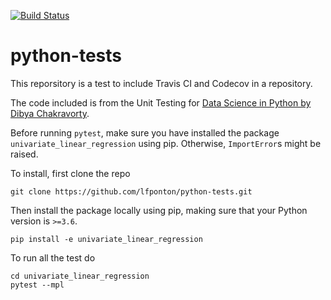 [![Build Status](https://travis-ci.com/lfponton/python-tests.svg?branch=main)](https://travis-ci.com/lfponton/python-tests)

# python-tests

This reporsitory is a test to include Travis CI and Codecov in a repository.

The code included is from the Unit Testing for [Data Science in Python by Dibya Chakravorty](https://learn.datacamp.com/courses/unit-testing-for-data-science-in-python).

Before running `pytest`, make sure you have installed the package `univariate_linear_regression` using pip. Otherwise, `ImportError`s might be raised.

To install, first clone the repo
```
git clone https://github.com/lfponton/python-tests.git
```
Then install the package locally using pip, making sure that your Python version is `>=3.6`.
```
pip install -e univariate_linear_regression
```
To run all the test do
```
cd univariate_linear_regression
pytest --mpl
```
